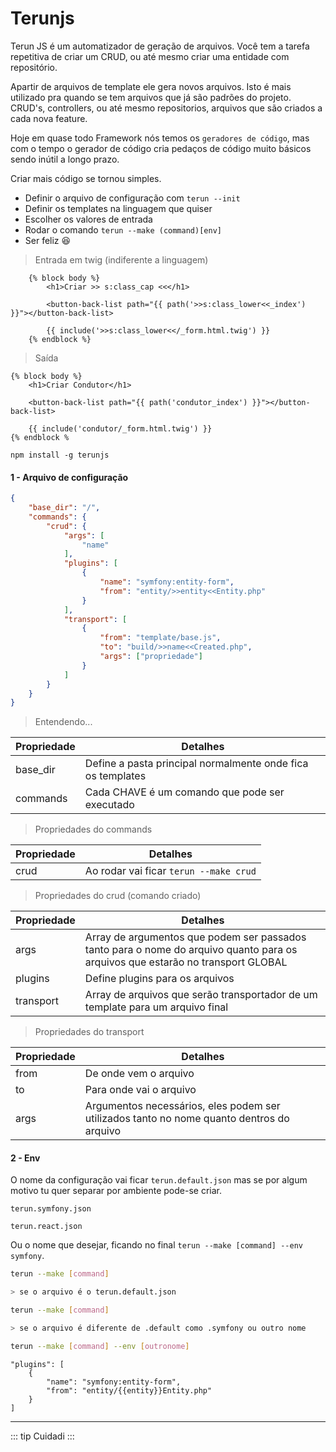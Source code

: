 # Terunjs

Terun JS é um automatizador de geração de arquivos. Você tem a tarefa repetitiva de criar um CRUD, ou até mesmo criar uma entidade com repositório.

Apartir de arquivos de template ele gera novos arquivos. Isto é mais utilizado pra quando se tem arquivos que já são padrões do projeto. CRUD's, controllers, ou até mesmo repositorios, arquivos que são criados a cada nova feature. 

Hoje em quase todo Framework nós temos os `geradores de código`, mas com o tempo o gerador de código cria pedaços de código muito básicos sendo inútil a longo prazo.

Criar mais código se tornou simples.

- Definir o arquivo de configuração com `terun --init`
- Definir os templates na linguagem que quiser
- Escolher os valores de entrada
- Rodar o comando `terun --make (command)[env]` 
- Ser feliz :laughing:

> Entrada em twig (indiferente a linguagem)
```twig
    {% block body %}
        <h1>Criar >> s:class_cap <<</h1>

        <button-back-list path="{{ path('>>s:class_lower<<_index') }}"></button-back-list>

        {{ include('>>s:class_lower<</_form.html.twig') }}
    {% endblock %}
```
>Saída

```twig
{% block body %}
    <h1>Criar Condutor</h1>

    <button-back-list path="{{ path('condutor_index') }}"></button-back-list>

    {{ include('condutor/_form.html.twig') }}
{% endblock %

```

```
npm install -g terunjs
```

#### 1 - Arquivo de configuração

```json
{
    "base_dir": "/",
    "commands": {
        "crud": {
            "args": [
                "name"
            ],
            "plugins": [
                {
                    "name": "symfony:entity-form",
                    "from": "entity/>>entity<<Entity.php"
                }
            ],
            "transport": [
                {
                    "from": "template/base.js",
                    "to": "build/>>name<<Created.php",
                    "args": ["propriedade"]
                }
            ]
        }
    }
}
```

> Entendendo...

| Propriedade  | Detalhes|
|--------------|---------|
| base_dir | Define a pasta principal normalmente onde fica os templates |
| commands | Cada CHAVE é um comando que pode ser executado |


> Propriedades do commands

| Propriedade  | Detalhes|
|--------------|---------|
| crud | Ao rodar vai ficar ```terun --make crud``` |


> Propriedades do crud (comando criado)

| Propriedade  | Detalhes|
|--------------|---------|
| args | Array de argumentos que podem ser passados tanto para o nome do arquivo quanto para os arquivos que estarão no transport GLOBAL|
| plugins |Define plugins para os arquivos|
| transport | Array de arquivos que serão transportador de um template para um arquivo final |

> Propriedades do transport

| Propriedade  | Detalhes|
|--------------|---------|
|from|De onde vem o arquivo|
|to|Para onde vai o arquivo|
|args|Argumentos necessários, eles podem ser utilizados tanto no nome quanto dentros do arquivo |


#### 2 - Env

O nome da configuração vai ficar `terun.default.json` mas se por algum motivo tu quer separar por ambiente pode-se criar.

`terun.symfony.json`

`terun.react.json`

Ou o nome que desejar, ficando no final `terun --make [command] --env symfony`.


```sh
terun --make [command] 

> se o arquivo é o terun.default.json

terun --make [command]

> se o arquivo é diferente de .default como .symfony ou outro nome

terun --make [command] --env [outronome]

```


```
"plugins": [
    {
        "name": "symfony:entity-form",
        "from": "entity/{{entity}}Entity.php"
    }
]
```

---

::: tip
Cuidadi
:::